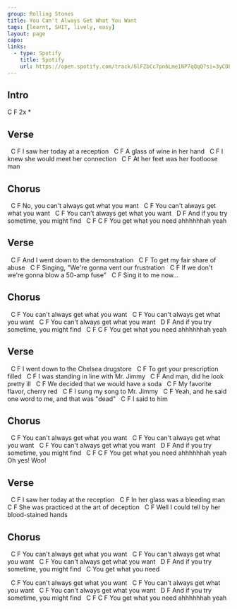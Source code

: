 ```yaml
---
group: Rolling Stones
title: You Can't Always Get What You Want
tags: [learnt, SHIT, lively, easy]
layout: page
capo: 
links: 
  - type: Spotify
    title: Spotify
    url: https://open.spotify.com/track/6lFZbCc7pn6Lme1NP7qQqQ?si=3yCDLSOrQyOpfTTi51aDIw
---
```


## Intro

C F 2x *

## Verse

&nbsp; C                    F
I saw her today at a reception
&nbsp; C                    F
A glass of wine in her hand
&nbsp; C                          F
I knew she would meet her connection
&nbsp;      C                      F
At her feet was her footloose man

## Chorus

&nbsp;       C                         F
No, you can't always get what you want
&nbsp;   C                         F
You can't always get what you want
&nbsp;   C                         F
You can't always get what you want
&nbsp;          D                 F
And if you try sometime, you might find
&nbsp;                C           F   C   F
You get what you need  ahhhhhhah yeah

## Verse

&nbsp; C                    F
And I went down to the demonstration
&nbsp; C                    F
To get my fair share of abuse
&nbsp; C                    F
Singing, "We're gonna vent our frustration
&nbsp; C                    F
If we don't we're gonna blow a 50-amp fuse"
&nbsp; C                    F
Sing it to me now...

## Chorus

&nbsp;   C                         F
You can't always get what you want
&nbsp;   C                         F
You can't always get what you want
&nbsp;   C                         F
You can't always get what you want
&nbsp;          D                 F
And if you try sometime, you might find
&nbsp;                C           F   C   F
You get what you need  ahhhhhhah yeah

## Verse

&nbsp; C                    F
I went down to the Chelsea drugstore
&nbsp; C                    F
To get your prescription filled
&nbsp; C                    F
I was standing in line with Mr. Jimmy
&nbsp; C                    F
And man, did he look pretty ill
&nbsp; C                    F
We decided that we would have a soda
&nbsp; C                    F
My favorite flavor, cherry red
&nbsp; C                    F
I sung my song to Mr. Jimmy
&nbsp; C                    F
Yeah, and he said one word to me, and that was "dead"
&nbsp; C                    F
I said to him

## Chorus

&nbsp;   C                         F
You can't always get what you want
&nbsp;   C                         F
You can't always get what you want
&nbsp;   C                         F
You can't always get what you want
&nbsp;          D                 F
And if you try sometime, you might find
&nbsp;                C           F   C   F
You get what you need  ahhhhhhah yeah
Oh yes! Woo!

## Verse

&nbsp; C                    F
I saw her today at the reception
&nbsp; C                    F
In her glass was a bleeding man
&nbsp; C                    F
She was practiced at the art of deception
&nbsp; C                    F
Well I could tell by her blood-stained hands

## Chorus

&nbsp;   C                         F
You can't always get what you want
&nbsp;   C                         F
You can't always get what you want
&nbsp;   C                         F
You can't always get what you want
&nbsp;          D                 F
And if you try sometime, you might find
&nbsp;                C
You get what you need

&nbsp;   C                         F
You can't always get what you want
&nbsp;   C                         F
You can't always get what you want
&nbsp;   C                         F
You can't always get what you want
&nbsp;          D                 F
And if you try sometime, you might find
&nbsp;                C           F   C   F
You get what you need  ahhhhhhah yeah

